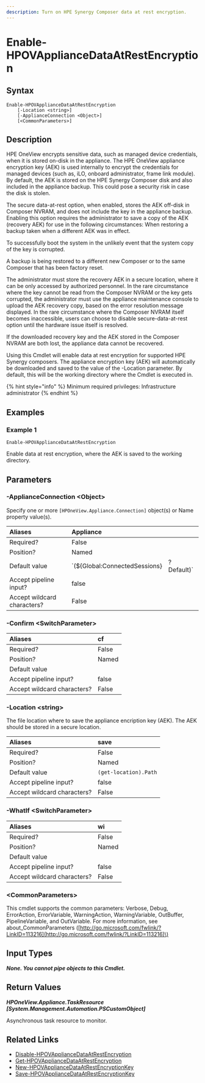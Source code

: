 ```yaml
---
description: Turn on HPE Synergy Composer data at rest encryption.
---
```


# Enable-HPOVApplianceDataAtRestEncryption

## Syntax

```text
Enable-HPOVApplianceDataAtRestEncryption
    [-Location <string>]
    [-ApplianceConnection <Object>]
    [<CommonParameters>]
```

## Description

HPE OneView encrypts sensitive data, such as managed device credentials, when it is stored on-disk in the appliance. The HPE OneView appliance encryption key \(AEK\) is used internally to encrypt the credentials for managed devices \(such as, iLO, onboard administrator, frame link module\). By default, the AEK is stored on the HPE Synergy Composer disk and also included in the appliance backup. This could pose a security risk in case the disk is stolen.

The secure data-at-rest option, when enabled, stores the AEK off-disk in Composer NVRAM, and does not include the key in the appliance backup. Enabling this option requires the administrator to save a copy of the AEK \(recovery AEK\) for use in the following circumstances: When restoring a backup taken when a different AEK was in effect.

To successfully boot the system in the unlikely event that the system copy of the key is corrupted.

A backup is being restored to a different new Composer or to the same Composer that has been factory reset.

The administrator must store the recovery AEK in a secure location, where it can be only accessed by authorized personnel. In the rare circumstance where the key cannot be read from the Composer NVRAM or the key gets corrupted, the administrator must use the appliance maintenance console to upload the AEK recovery copy, based on the error resolution message displayed. In the rare circumstance where the Composer NVRAM itself becomes inaccessible, users can choose to disable secure-data-at-rest option until the hardware issue itself is resolved.

If the downloaded recovery key and the AEK stored in the Composer NVRAM are both lost, the appliance data cannot be recovered.

Using this Cmdlet will enable data at rest encryption for supported HPE Synergy composers. The appliance encryption key \(AEK\) will automatically be downloaded and saved to the value of the -Location parameter. By default, this will be the working directory where the Cmdlet is executed in.

{% hint style="info" %}
Minimum required privileges: Infrastructure administrator
{% endhint %}

## Examples

### Example 1

```text
Enable-HPOVApplianceDataAtRestEncryption
```

Enable data at rest encryption, where the AEK is saved to the working directory.

## Parameters

### -ApplianceConnection &lt;Object&gt;

Specify one or more `[HPOneView.Appliance.Connection]` object\(s\) or Name property value\(s\).

| Aliases | Appliance |  |
| :--- | :--- | :--- |
| Required? | False |  |
| Position? | Named |  |
| Default value | \`\(${Global:ConnectedSessions} | ? Default\)\` |
| Accept pipeline input? | false |  |
| Accept wildcard characters? | False |  |

### -Confirm &lt;SwitchParameter&gt;

| Aliases | cf |
| :--- | :--- |
| Required? | False |
| Position? | Named |
| Default value |  |
| Accept pipeline input? | false |
| Accept wildcard characters? | False |

### -Location &lt;string&gt;

The file location where to save the appliance encription key \(AEK\). The AEK should be stored in a secure location.

| Aliases | save |
| :--- | :--- |
| Required? | False |
| Position? | Named |
| Default value | `(get-location).Path` |
| Accept pipeline input? | false |
| Accept wildcard characters? | False |

### -WhatIf &lt;SwitchParameter&gt;

| Aliases | wi |
| :--- | :--- |
| Required? | False |
| Position? | Named |
| Default value |  |
| Accept pipeline input? | false |
| Accept wildcard characters? | False |

### &lt;CommonParameters&gt;

This cmdlet supports the common parameters: Verbose, Debug, ErrorAction, ErrorVariable, WarningAction, WarningVariable, OutBuffer, PipelineVariable, and OutVariable. For more information, see about\_CommonParameters \([http://go.microsoft.com/fwlink/?LinkID=113216](http://go.microsoft.com/fwlink/?LinkID=113216)\)

## Input Types

_**None. You cannot pipe objects to this Cmdlet.**_

## Return Values

_**HPOneView.Appliance.TaskResource \[System.Management.Automation.PSCustomObject\]**_

Asynchronous task resource to monitor.

## Related Links

* [Disable-HPOVApplianceDataAtRestEncryption](disable-hpovappliancedataatrestencryption.md)
* [Get-HPOVApplianceDataAtRestEncryption](get-hpovappliancedataatrestencryption.md)
* [New-HPOVApplianceDataAtRestEncryptionKey](new-hpovappliancedataatrestencryptionkey.md)
* [Save-HPOVApplianceDataAtRestEncryptionKey](save-hpovappliancedataatrestencryptionkey.md)

